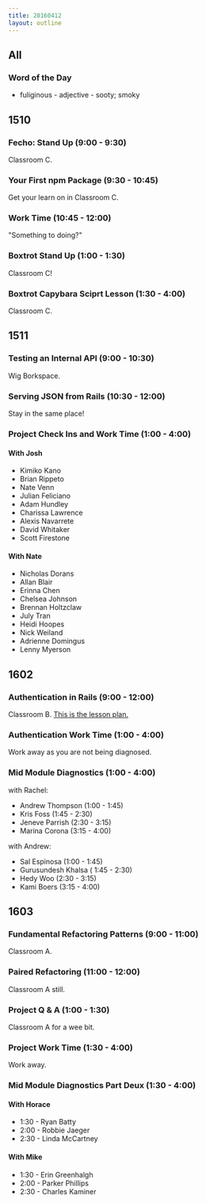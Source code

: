 ```yaml
---
title: 20160412
layout: outline
---
```


## All

### Word of the Day
* fuliginous - adjective - sooty; smoky


## 1510

### Fecho: Stand Up (9:00 - 9:30)

Classroom C.

### Your First npm Package (9:30 - 10:45)

Get your learn on in Classroom C.

### Work Time (10:45 - 12:00)

"Something to doing?"

### Boxtrot Stand Up (1:00 - 1:30)

Classroom C!

### Boxtrot Capybara Sciprt Lesson (1:30 - 4:00)

Classroom C.


## 1511

### Testing an Internal API (9:00 - 10:30)

Wig Borkspace.

### Serving JSON from Rails (10:30 - 12:00)

Stay in the same place!

### Project Check Ins and Work Time (1:00 - 4:00)

#### With Josh

- Kimiko Kano
- Brian Rippeto
- Nate Venn
- Julian Feliciano
- Adam Hundley
- Charissa Lawrence
- Alexis Navarrete
- David Whitaker
- Scott Firestone

#### With Nate

- Nicholas Dorans
- Allan Blair
- Erinna Chen
- Chelsea Johnson
- Brennan Holtzclaw
- July Tran
- Heidi Hoopes
- Nick Weiland
- Adrienne Domingus
- Lenny Myerson


## 1602

### Authentication in Rails (9:00 - 12:00)

Classroom B. [This is the lesson plan.](https://github.com/turingschool/lesson_plans/blob/master/ruby_02-web_applications_with_ruby/authentication.markdown)

### Authentication Work Time (1:00 - 4:00)

Work away as you are not being diagnosed.

### Mid Module Diagnostics (1:00 - 4:00)

with Rachel:

* Andrew Thompson (1:00 - 1:45)
* Kris Foss (1:45 - 2:30)
* Jeneve Parrish (2:30 - 3:15)
* Marina Corona (3:15 - 4:00)

with Andrew:

* Sal Espinosa (1:00 - 1:45)
* Gurusundesh Khalsa ( 1:45 - 2:30)
* Hedy Woo (2:30 - 3:15)
* Kami Boers (3:15 - 4:00)

## 1603

### Fundamental Refactoring Patterns (9:00 - 11:00)

Classroom A.

### Paired Refactoring (11:00 - 12:00)

Classroom A still.

### Project Q & A (1:00 - 1:30)

Classroom A for a wee bit.

### Project Work Time (1:30 - 4:00)

Work away.

### Mid Module Diagnostics Part Deux (1:30 - 4:00)

#### With Horace
* 1:30 - Ryan Batty
* 2:00 - Robbie Jaeger
* 2:30 - Linda McCartney

#### With Mike
* 1:30 - Erin Greenhalgh
* 2:00 - Parker Phillips
* 2:30 - Charles Kaminer
